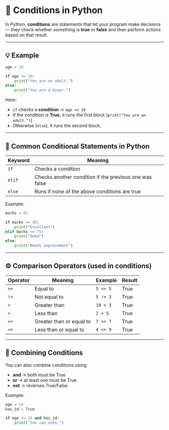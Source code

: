 
# 🐍 Conditions in Python

In Python, **conditions** are statements that let your program make decisions — they check whether something is **true** or **false** and then perform actions based on that result.

---

## 💡 Example
```python
age = 18

if age >= 18:
    print("You are an adult.")
else:
    print("You are a minor.")
```

Here:
- `if` checks a **condition** → `age >= 18`
- If the condition is **True**, it runs the first block (`print("You are an adult.")`)
- Otherwise (`else`), it runs the second block.

---

## 🧠 Common Conditional Statements in Python

| Keyword | Meaning |
|----------|----------|
| `if` | Checks a condition |
| `elif` | Checks another condition if the previous one was false |
| `else` | Runs if none of the above conditions are true |

Example:
```python
marks = 85

if marks >= 90:
    print("Excellent")
elif marks >= 75:
    print("Good")
else:
    print("Needs improvement")
```

---

## ⚙️ Comparison Operators (used in conditions)

| Operator | Meaning | Example | Result |
|-----------|----------|----------|---------|
| `==` | Equal to | `5 == 5` | True |
| `!=` | Not equal to | `5 != 3` | True |
| `>` | Greater than | `10 > 3` | True |
| `<` | Less than | `2 < 5` | True |
| `>=` | Greater than or equal to | `7 >= 7` | True |
| `<=` | Less than or equal to | `4 <= 9` | True |

---

## 🔗 Combining Conditions 

You can also combine conditions using:

- **and** → both must be True  
- **or** → at least one must be True  
- **not** → reverses True/False

Example:
```python
age = 20
has_id = True

if age >= 18 and has_id:
    print("You can vote.")
```
